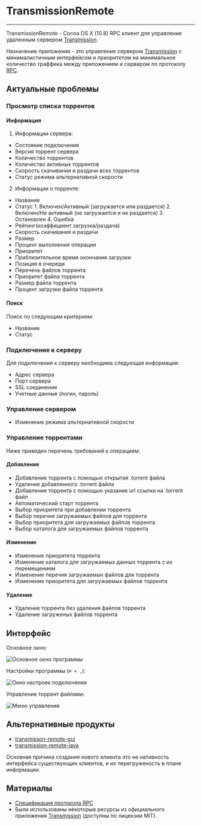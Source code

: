 # TransmissionRemote

---

TransmissionRemote - Cocoa OS X (10.8) RPC клиент для управление удаленным сервером [Transmission][transmission].

Назначение приложения - это управление сервером [Transmission][transmission] с минималистичным интерфейсом и приоритетом на минимальное количество траффика между приложением и сервером по протоколу [RPC][rpcwiki].

## Актуальные проблемы
### Просмотр списка торрентов
#### Информация

1. Информации сервера:

 * Состояние подключения
 * Версия торрент сервера
 * Количество торрентов
 * Количество активных торрентов
 * Скорость скачивания и раздачи всех торрентов
 * Статус режима альтернативной скорости

2. Информации о торренте:

 * Название
 * Статус
 		1. Включен/Активный (загружается или раздается)
		2. Включен/Не активный (не загружается и не раздается)
		3. Остановлен
		4. Ошибка
 * Рейтинг(коэффициент загрузка/раздача)
 * Скорость скачивания и раздачи
 * Размер
 * Процент выполнения операции
 * Приоритет
 * Приблизительное время окончания загрузки
 * Позиция в очереди
 * Перечень файлов торрента
 * Приоритет файла торрента
 * Размер файла торрента
 * Процент загрузки файла торрента

#### Поиск

Поиск по следующим критериям:

* Название
* Статус

### Подключение к серверу

Для подключения к серверу необходима следующая информация:

* Адрес сервера
* Порт сервера
* SSL соединение
* Учетные данные (логин, пароль)

### Управление сервером

* Изменение режима альтернативной скорости

### Управление торрентами

Ниже приведен перечень требований к операциям:

#### Добавление

* Добавление торрента с помощью открытия .torrent файла
 * Удаление добавленного .torrent файла
* Добавление торрента с помощью указания url ссылки на .torrent файл
* Автоматический старт торрента
* Выбор приоритета при добавлении торрента
* Выбор перечня загружаемых файлов для торрента
* Выбор приоритета для загружаемых файлов торрента
* Выбор каталога для загружаемых файлов торрента

#### Изменение

* Изменение приоритета торрента
* Изменение каталога для загружаемых данных торрента с их перемещением
* Изменение перечня загружаемых файлов для торрента
* Изменение приоритета для загружаемых файлов торрента

#### Удаление

* Удаление торрента без удаления файлов торрента
* Удаление загруженых файлов торрента


## Интерфейс

Основное окно:

![Основное окно программы][mainwindow]

Настройки программы (`⌘ + ,`):

![Окно настроек подключения][options]

Управление торрент файлами:

![Меню управления][menu]

## Альтернативные продукты

* [transmisson-remote-gui](http://code.google.com/p/transmisson-remote-gui)
* [transmission-remote-java](http://sourceforge.net/projects/transmission-rj)

Основная причина создания нового клиента это не нативность интерфейса существующих клиентов, и их перегруженость в плане информации.

## Материалы

* [Спецификация протокола RPC][rpcspec]
* Были использованы некоторые ресурсы из официального приложения [Transmission][transmission] (доступны по лицензии MIT).

[transmission]: http://transmissionbt.com
[rpcwiki]: http://ru.wikipedia.org/wiki/Remote_Procedure_Call
[mainwindow]: https://raw.github.com/TurchenkoAlex/osx-project-2/master/screenshots/mainwindow.png
[menu]: https://raw.github.com/TurchenkoAlex/osx-project-2/master/screenshots/menu.png
[options]: https://raw.github.com/TurchenkoAlex/osx-project-2/master/screenshots/options.png
[rpcspec]: https://raw.github.com/TurchenkoAlex/osx-project-2/master/rpc-spec.txt